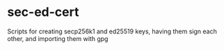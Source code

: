 # sec-ed-cert
Scripts for creating secp256k1 and ed25519 keys, having them sign each other, and importing them with gpg
